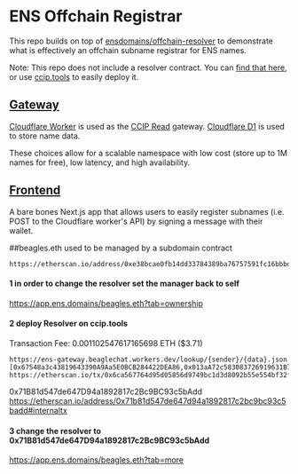 # ENS Offchain Registrar

This repo builds on top of [ensdomains/offchain-resolver](https://github.com/ensdomains/offchain-resolver) to demonstrate what is effectively an offchain subname registrar for ENS names.

Note: This repo does not include a resolver contract. You can [find that here](https://github.com/ensdomains/offchain-resolver/blob/main/packages/contracts), or use [ccip.tools](https://ccip.tools/) to easily deploy it.

## [Gateway](worker/README.md)

[Cloudflare Worker](https://developers.cloudflare.com/workers/) is used as the [CCIP Read](https://eips.ethereum.org/EIPS/eip-3668) gateway. [Cloudflare D1](https://developers.cloudflare.com/d1/) is used to store name data.

These choices allow for a scalable namespace with low cost (store up to 1M names for free), low latency, and high availability.

## [Frontend](web/README.md)

A bare bones Next.js app that allows users to easily register subnames (i.e. POST to the Cloudflare worker's API) by signing a message with their wallet.

##beagles.eth
used to be managed by a subdomain contract
```
https://etherscan.io/address/0xe38bcae0fb14dd33784389ba76757591fc16bbbd#code
```
#### 1 in order to change the resolver set the manager back to self
https://app.ens.domains/beagles.eth?tab=ownership
#### 2 deploy Resolver on ccip.tools
Transaction Fee:
0.001102547617165698 ETH ($3.71)

```
https://ens-gateway.beaglechat.workers.dev/lookup/{sender}/{data}.json
[0x67548a3c43819643390A9Aa5E0BCB284422DEA86,0x013aA72c583083726919631B7DcF54E4b4C5F237]
https://etherscan.io/tx/0x6ca567764d95d05856d9749bc1d3d8092b55e554bf32f5bf04652b23f6f0438c#eventlog
```
0x71B81d547de647D94a1892817c2Bc9BC93c5bAdd
https://etherscan.io/address/0x71b81d547de647d94a1892817c2bc9bc93c5badd#internaltx
#### 3 change the resolver to 0x71B81d547de647D94a1892817c2Bc9BC93c5bAdd
https://app.ens.domains/beagles.eth?tab=more

